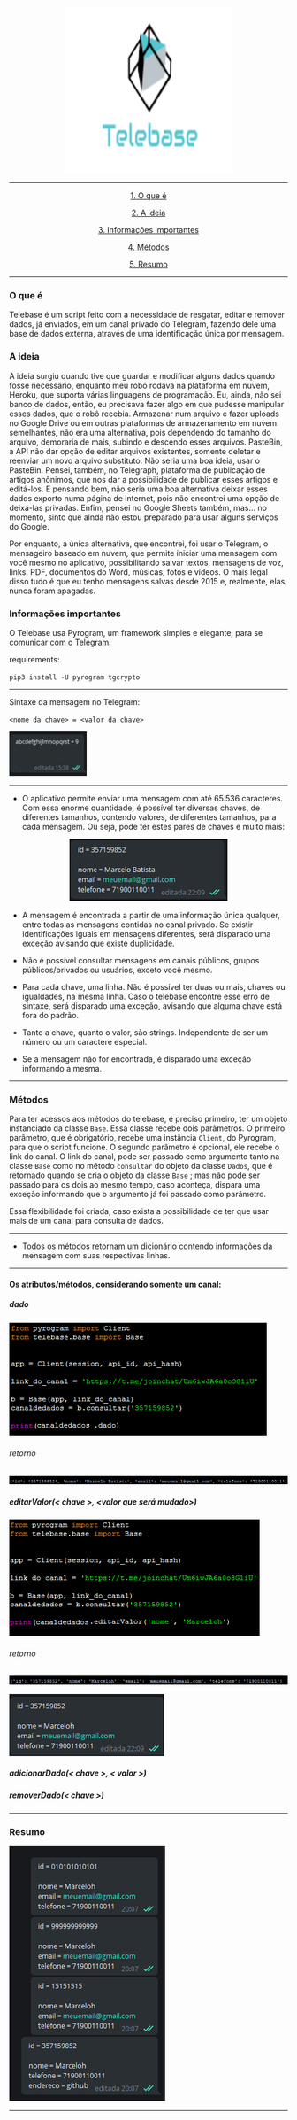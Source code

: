 <p align="center">
<img src="imagens/Telebasetranslogo.png" width=300 height=300 />
</p>

---

<div align="center">

[1. O que é](#O-que-é)

[2. A ideia](#A-ideia)

[3. Informações importantes](#Informações-importantes)

[4. Métodos](#Métodos)

[5. Resumo](#Resumo)

</div>

---

### O que é

Telebase é um script feito com a necessidade de resgatar, editar e remover dados, já enviados, em um canal privado do Telegram, fazendo dele uma base de dados externa, através de uma identificação única por mensagem.


### A ideia

A ideia surgiu quando tive que guardar e modificar alguns dados quando fosse necessário, enquanto meu robô rodava na plataforma em nuvem, Heroku, que suporta várias linguagens de programação. Eu, ainda, não sei banco de dados, então, eu precisava fazer algo em que pudesse manipular esses dados, que o robô recebia. Armazenar num arquivo e fazer uploads no Google Drive ou em outras plataformas de armazenamento em nuvem semelhantes, não era uma alternativa, pois dependendo do tamanho do arquivo, demoraria de mais, subindo e descendo esses arquivos. PasteBin, a API não dar opção de editar arquivos existentes, somente deletar e reenviar um novo arquivo substituto. Não seria uma boa ideia, usar o PasteBin. Pensei, também, no Telegraph, plataforma de publicação de artigos anônimos, que nos dar a possibilidade de publicar esses artigos e editá-los. E pensando bem, não seria uma boa alternativa deixar esses dados exporto numa página de internet, pois não encontrei uma opção de deixá-las privadas. Enfim, pensei no Google Sheets também, mas... no momento, sinto que ainda não estou preparado para usar alguns serviços do Google.

Por enquanto,  a única alternativa, que encontrei, foi usar o Telegram, o mensageiro baseado em nuvem, que permite iniciar uma mensagem com você mesmo no aplicativo, possibilitando salvar textos, mensagens de voz, links, PDF, documentos do Word, músicas, fotos e vídeos. O mais legal disso tudo é que eu tenho mensagens salvas desde 2015 e, realmente, elas nunca foram apagadas.



### Informações importantes

O Telebase usa Pyrogram, um framework simples e elegante, para se comunicar com o Telegram. 

requirements: 

`` pip3 install -U pyrogram tgcrypto ``

---

Sintaxe da mensagem no Telegram:

`` <nome da chave> = <valor da chave> ``

![](imagens/sintaxe.gif)

---

* O aplicativo permite enviar uma mensagem com até 65.536 caracteres. Com essa enorme quantidade, é possível ter diversas chaves, de diferentes tamanhos, contendo valores, de diferentes tamanhos, para cada mensagem. Ou seja, pode ter estes pares de chaves e muito mais:
<div align="center">
  
![](imagens/msg.png)
</div>

* A mensagem é encontrada a partir de uma informação única qualquer, entre todas as mensagens contidas no canal privado. Se existir identificações iguais em mensagens diferentes, será disparado uma exceção avisando que existe duplicidade.

* Não é possível consultar mensagens em canais públicos, grupos públicos/privados ou usuários, exceto você mesmo.

* Para cada chave, uma linha. Não é possível ter duas ou mais, chaves ou igualdades, na mesma linha. Caso o telebase encontre esse erro de sintaxe, será disparado uma exceção, avisando que alguma chave está fora do padrão.  

* Tanto a chave, quanto o valor, são strings. Independente de ser um número ou um caractere especial.

  

* Se a mensagem não for encontrada, é disparado uma exceção informando a mesma.

---

### Métodos

Para ter acessos aos métodos do telebase, é preciso primeiro, ter um objeto instanciado da classe ``Base``. Essa classe recebe dois parâmetros. O primeiro parâmetro, que é obrigatório, recebe uma instância ``Client``, do Pyrogram, para que o script funcione. O segundo parâmetro é opcional, ele recebe o link do canal. O link do canal, pode ser passado como argumento tanto na classe ``Base`` como no método ``consultar`` do objeto da classe ``Dados``, que é retornado quando se cria o objeto da classe ``Base`` ; mas não pode ser passado para os dois ao mesmo tempo, caso aconteça, dispara uma exceção informando que o argumento já foi passado como parâmetro.

Essa flexibilidade foi criada, caso exista a possibilidade de ter que usar mais de um canal para consulta de dados.

---

* Todos os métodos retornam um dicionário contendo informações da mensagem com suas respectivas linhas.

------

#### Os atributos/métodos, considerando somente um canal:

##### dado

![](imagens/atributoDado.png)

###### retorno

![](imagens/retornoDado.png)

##### editarValor(< chave >, <valor que será mudado>)

![](imagens/metodoeditarValor.png)

###### retorno

![](imagens/editarValorTerminal.png)

![](imagens/editarValorTelegram.png)



##### adicionarDado(< chave >, < valor >)

##### removerDado(< chave >)

---



### Resumo



![](imagens/resumo.png)

------



